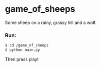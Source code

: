 # game_of_sheeps
Some sheep on a rainy, grassy hill and a wolf.

### Run:
```bash
$ cd /game_of_sheeps
$ python main.py
```
Then press play!
